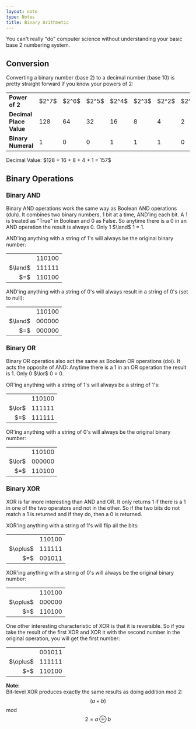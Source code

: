 ```yaml
---
layout: note
type: Notes
title: Binary Arithmetic
---
```


You can't really "do" computer science without understanding your basic base 2 numbering system.

<h2>Conversion</h2>
Converting a binary number (base 2) to a decimal number (base 10) is pretty straight forward if you know your powers of 2:

<table>
<tr><td><strong>Power of 2</strong></td><td>$2^7$</td><td>$2^6$</td><td>$2^5$</td><td>$2^4$</td><td>$2^3$</td><td>$2^2$</td><td>$2^1$</td><td>$2^0$</td></tr>
<tr><td><strong>Decimal Place Value</strong></td><td>128</td><td>64</td><td>32</td><td>16</td><td>8</td><td>4</td><td>2</td><td>1</td></tr>
<tr><td><strong>Binary Numeral</strong></td><td>1</td><td>0</td><td>0</td><td>1</td><td>1</td><td>1</td><td>0</td><td>1</td></tr>
</table>
Decimal Value: $128 + 16 + 8 + 4 + 1 = 157$

<h2>Binary Operations</h2>
<h3 style="font-size: 120%">Binary AND</h3>
Binary AND operations work the same way as Boolean AND operations (duh). It combines two binary numbers, 1 bit at a time, AND'ing each bit. A 1 is treated as "True" in Boolean and 0 as False. So anytime there is a 0 in an AND operation the result is always 0. Only 1 $\land$ 1 = 1.

AND'ing anything with a string of 1's will always be the original binary number:
<table style="width: auto">
<tr><td></td><td>110100</td></tr>
<tr><td style="text-align: right">$\land$</td><td>111111</td></tr>
<tr><td style="text-align: right">$=$</td><td>110100</td></tr>
</table>

AND'ing anything with a string of 0's will always result in a string of 0's (set to null):
<table style="width: auto">
<tr><td></td><td>110100</td></tr>
<tr><td style="text-align: right">$\land$</td><td>000000</td></tr>
<tr><td style="text-align: right">$=$</td><td>000000</td></tr>
</table>

<h3 style="font-size: 120%">Binary OR</h3>
Binary OR operatios also act the same as Boolean OR operations (doi). It acts the opposite of AND: Anytime there is a 1 in an OR operation the result is 1. Only 0 $\lor$  0 = 0.

OR'ing anything with a string of 1's will always be a string of 1's:
<table style="width: auto">
<tr><td></td><td>110100</td></tr>
<tr><td style="text-align: right">$\lor$</td><td>111111</td></tr>
<tr><td style="text-align: right">$=$</td><td>111111</td></tr>
</table>

OR'ing anything with a string of 0's will always be the original binary number:
<table style="width: auto">
<tr><td></td><td>110100</td></tr>
<tr><td style="text-align: right">$\lor$</td><td>000000</td></tr>
<tr><td style="text-align: right">$=$</td><td>110100</td></tr>
</table>

<h3 style="font-size: 120%">Binary XOR</h3>
XOR is far more interesting than AND and OR. It only returns 1 if there is a 1 in one of the two operators and not in the other. So if the two bits do not match a 1 is returned and if they do, then a 0 is returned.

XOR'ing anything with a string of 1's will flip all the bits:
<table style="width: auto">
<tr><td></td><td>110100</td></tr>
<tr><td style="text-align: right">$\oplus$</td><td>111111</td></tr>
<tr><td style="text-align: right">$=$</td><td>001011</td></tr>
</table>

XOR'ing anything with a string of 0's will always be the original binary number:
<table style="width: auto">
<tr><td></td><td>110100</td></tr>
<tr><td style="text-align: right">$\oplus$</td><td>000000</td></tr>
<tr><td style="text-align: right">$=$</td><td>110100</td></tr>
</table>

One other interesting characteristic of XOR is that it is reversible. So if you take the result of the first XOR and XOR it with the second number in the original operation, you will get the first number:
<table style="width: auto">
<tr><td></td><td>001011</td></tr>
<tr><td style="text-align: right">$\oplus$</td><td>111111</td></tr>
<tr><td style="text-align: right">$=$</td><td>110100</td></tr>
</table>

<span class="notation"><strong>Note:</strong> <br/>
Bit-level XOR produces exactly the same results as doing addition mod 2:<br/>
$$( a + b )$$ mod $$2 = a \oplus b$$
</span>
